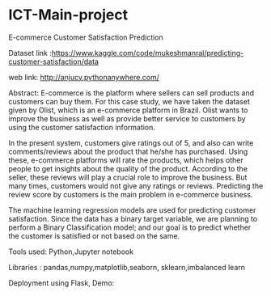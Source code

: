 # ICT-Main-project
E-commerce Customer Satisfaction Prediction

Dataset link :https://www.kaggle.com/code/mukeshmanral/predicting-customer-satisfaction/data

web link: http://anjucv.pythonanywhere.com/


Abstract:
E-commerce is the platform where sellers can sell products and customers can buy them. For this case study, we have taken the dataset given by Olist, which is an e-commerce platform in Brazil. Olist wants to improve the business as well as provide better service to customers by using the customer satisfaction information.

In the present system, customers give ratings out of 5, and also can write comments/reviews about the product that he/she has purchased. Using these, e-commerce platforms will rate the products, which helps other people to get insights about the quality of the product. According to the seller, these reviews will play a crucial role to improve the business. But many times, customers would not give any ratings or reviews. Predicting the review score by customers is the main problem in e-commerce business.

The machine learning regression models are used for predicting customer satisfaction. Since the data has a binary target variable, we are planning to perform a Binary Classification model; and our goal is to predict whether the customer is satisfied or not based on the same.


Tools used: Python,Jupyter notebook

Libraries : pandas,numpy,matplotlib,seaborn, sklearn,imbalanced learn

Deployment using Flask, Demo:
